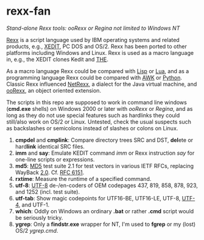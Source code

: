 # rexx-fan
*Stand-alone Rexx tools: ooRexx or Regina not limited to Windows NT*

[Rexx](https://en.wikipedia.org/wiki/Rexx) is a script language used by IBM operating systems and related products, e.g., [XEDIT](https://en.wikipedia.org/wiki/XEDIT), PC DOS and OS/2. Rexx has been ported to other platforms including Windows and Linux. Rexx is used as a macro language in, e.g., the XEDIT clones Kedit and [THE](https://en.wikipedia.org/wiki/The_Hessling_Editor).

As a macro language Rexx could be compared with [Lisp](https://en.wikipedia.org/wiki/Lisp_(programming_language)) or [Lua](https://en.wikipedia.org/wiki/Lua_(programming_language)), and as a programming language Rexx could be compared with [AWK](https://en.wikipedia.org/wiki/AWK) or [Python](https://en.wikipedia.org/wiki/Python_(programming_language)). Classic Rexx influenced [NetRexx](https://en.wikipedia.org/wiki/NetRexx), a dialect for the Java virtual machine, and [ooRexx](https://en.wikipedia.org/wiki/Object_REXX), an object oriented extension.

The scripts in this repo are supposed to work in command line windows (**cmd.exe** shells) on Windows 2000 or later with *ooRexx* or *Regina*, and as long as they do not use special features such as hardlinks they could still/also work on OS/2 or Linux. Untested, check the usual suspects such as backslashes or semicolons instead of slashes or colons on Linux.


1. **cmpdel** and **cmplink**: Compare directory trees SRC and DST, **del**ete or hard**link** identical SRC files.
2. **imm** and **say**: Emulate KEDIT command *imm* or Rexx instruction *say* for one-line scripts or expressions.
2. **md5**: [MD5](https://en.wikipedia.org/wiki/MD5) test suite 2.1 for test vectors in various IETF RFCs, replacing WayBack [2.0](https://web.archive.org/web/20120918193421/http://omniplex.om.funpic.de/src/md5.cmd). Cf. [RFC 6151](https://tools.ietf.org/html/rfc6151).
2. **rxtime**: Measure the runtime of a specified command. 
2. **utf-8**: [UTF-8](https://en.wikipedia.org/wiki/UTF-8) de-/en-coders of OEM codepages 437, 819, 858, 878, 923, and 1252 (incl. test suite).
2. **utf-tab**: Show magic codepoints for UTF16-BE, UTF16-LE, UTF-8, [UTF-4](https://web.archive.org/web/20110813010254/http://omniplex.om.funpic.de/home/test/utf-4.xml), and UTF-1.
2. **which**: Oddly on Windows an ordinary **.bat** or rather **.cmd** script would be seriously tricky.
2. **ygrep**: Only a **findstr.exe** wrapper for NT, I'm used to **fgrep** or my (lost) OS/2 *ygrep.cmd*.
